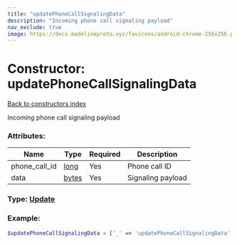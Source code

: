```yaml
---
title: "updatePhoneCallSignalingData"
description: "Incoming phone call signaling payload"
nav_exclude: true
image: https://docs.madelineproto.xyz/favicons/android-chrome-256x256.png
---
```

# Constructor: updatePhoneCallSignalingData  
[Back to constructors index](/API_docs/constructors/index.md)



Incoming phone call signaling payload

### Attributes:

| Name     |    Type       | Required | Description |
|----------|---------------|----------|-------------|
|phone\_call\_id|[long](/API_docs/types/long.md) | Yes|Phone call ID|
|data|[bytes](/API_docs/types/bytes.md) | Yes|Signaling payload|



### Type: [Update](/API_docs/types/Update.md)


### Example:

```php
$updatePhoneCallSignalingData = ['_' => 'updatePhoneCallSignalingData', 'phone_call_id' => long, 'data' => 'bytes'];
```  
